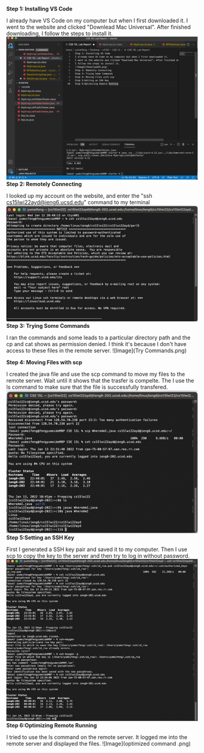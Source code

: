 **Step 1: Installing VS Code**

I already have VS Code on my computer but when I first downloaded it. 
I went to the website and clicked "Downlead Mac Universal". After finished downloading,
I follow the steps to install it. 
![Image](DownloadVS.png)
**Step 2: Remotely Connecting**

I looked up my account on the website, and enter the "ssh cs15lwi22ayd@ieng6.ucsd.edu" command to my terminal 
![Image](RemoteConnection.png)
**Step 3: Trying Some Commands**

I ran the commands and some leads to a particular directory path and the cp and cat shows as permission denied. I think it's because I don't have access to these files in the remote server. 
![Image](Try Commands.png)

**Step 4: Moving Files with scp**

I created the java file and use the scp command to move my files to the remote server. Wait until it shows that the trasfer is compelte. The I use the ls command to make sure that the file is successfully transfered. 
![Image](RunCommands.png)
**Step 5:Setting an SSH Key**

First I generated a SSH key pair and saved it to my computer. Then I use scp to copy the key to the server and then try to log in without password.  
![Image](ssh-keys.png)
**Step 6:Optimizing Remote Running**

I tried to use the ls command on the remote server. It logged me into the remote server and displayed the files. 
![Image](optimized command .png)
